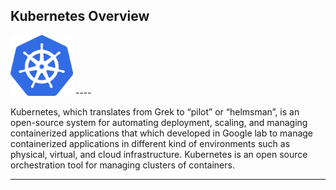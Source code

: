 
## Kubernetes Overview

<img src="https://github.com/kubernetes/kubernetes/raw/master/logo/logo.png" width="100">
----

Kubernetes, which translates from Grek to “pilot” or “helmsman”, is an open-source system for automating deployment, scaling, 
and managing containerized applications that which developed in Google lab to manage containerized applications in different 
kind of environments such as physical, virtual, and cloud infrastructure. Kubernetes is an open source orchestration 
tool for managing clusters of containers.

----
